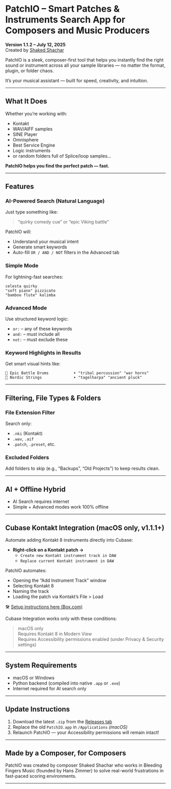 # PatchIO – Smart Patches & Instruments Search App for Composers and Music Producers

**Version 1.1.2 – July 12, 2025**  
Created by [Shaked Shachar](https://www.shaked-music.com)

PatchIO is a sleek, composer-first tool that helps you instantly find the right sound or instrument across all your sample libraries — no matter the format, plugin, or folder chaos.

It’s your musical assistant — built for speed, creativity, and intuition.

---

## What It Does

Whether you’re working with:
-  Kontakt
-  WAV/AIFF samples
-  SINE Player
-  Omnisphere
-  Best Service Engine
-  Logic instruments
-  or random folders full of Splice/loop samples...

**PatchIO helps you find the perfect patch — fast.**

---

## Features

### AI-Powered Search (Natural Language)
Just type something like:

> “quirky comedy cue” or “epic Viking battle”

PatchIO will:
- Understand your musical intent
- Generate smart keywords
- Auto-fill `OR / AND / NOT` filters in the Advanced tab

### Simple Mode
For lightning-fast searches:
```plaintext
celesta quirky
"soft piano" pizzicato
"bamboo flute" kalimba
```

### Advanced Mode
Use structured keyword logic:
- `or:` – any of these keywords
- `and:` – must include all
- `not:` – must exclude these

### Keyword Highlights in Results
Get smart visual hints like:
```
📁 Epic Battle Drums           ➤ "tribal percussion" "war horns"
📁 Nordic Strings              ➤ "tagelharpa" "ancient pluck"
```

---

## Filtering, File Types & Folders

### File Extension Filter
Search only:
- `.nki` (Kontakt)
- `.wav`, `.aif`
- `.patch`, `.preset`, etc.

### Excluded Folders
Add folders to skip (e.g., “Backups”, “Old Projects”) to keep results clean.

---

## AI + Offline Hybrid
-  AI Search requires internet
-  Simple + Advanced modes work 100% offline

---

## Cubase Kontakt Integration (macOS only, v1.1.1+)

Automate adding Kontakt 8 instruments directly into Cubase:

- **Right-click on a Kontakt patch →**
  - `Create new Kontakt instrument track in DAW`
  - `Replace current Kontakt instrument in DAW`

PatchIO automates:
- Opening the “Add Instrument Track” window
- Selecting Kontakt 8
- Naming the track
- Loading the patch via Kontakt’s File > Load

🛠 [Setup instructions here (Box.com)](https://app.box.com/s/ton8i1f3ygrf1pmuqcy9cgmptzoe6lwh)

Cubase Integration works only with these conditions:
>  macOS only  
>  Requires Kontakt 8 in Modern View  
>  Requires Accessibility permissions enabled (under Privacy & Security settings)  

---

## System Requirements

- macOS or Windows
- Python backend (compiled into native `.app` or `.exe`)
- Internet required for AI search only

---

## Update Instructions

1. Download the latest `.zip` from the [Releases tab](https://github.com/yourusername/patchfinder-updates/releases)
2. Replace the old `PatchIO.app` in `/Applications` *(macOS)*
3. Relaunch PatchIO — your Accessibility permissions will remain intact!

---

## Made by a Composer, for Composers

PatchIO was created by composer Shaked Shachar who works in Bleeding Fingers Music (founded by Hans Zimmer) to solve real-world frustrations in fast-paced scoring environments.

---
